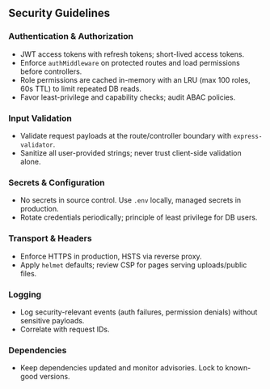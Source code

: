## Security Guidelines

### Authentication & Authorization

- JWT access tokens with refresh tokens; short-lived access tokens.
- Enforce `authMiddleware` on protected routes and load permissions before controllers.
- Role permissions are cached in-memory with an LRU (max 100 roles, 60s TTL) to limit repeated DB reads.
- Favor least-privilege and capability checks; audit ABAC policies.

### Input Validation

- Validate request payloads at the route/controller boundary with `express-validator`.
- Sanitize all user-provided strings; never trust client-side validation alone.

### Secrets & Configuration

- No secrets in source control. Use `.env` locally, managed secrets in production.
- Rotate credentials periodically; principle of least privilege for DB users.

### Transport & Headers

- Enforce HTTPS in production, HSTS via reverse proxy.
- Apply `helmet` defaults; review CSP for pages serving uploads/public files.

### Logging

- Log security-relevant events (auth failures, permission denials) without sensitive payloads.
- Correlate with request IDs.

### Dependencies

- Keep dependencies updated and monitor advisories. Lock to known-good versions.

